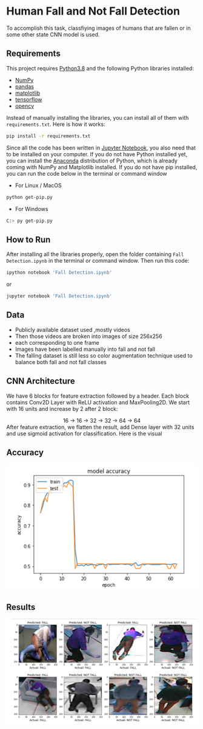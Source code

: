 # Human Fall and Not Fall Detection

To accomplish this task, classfiying images of humans that are fallen or in some other state CNN model is used.

## Requirements
This project requires [Python3.8](https://www.python.org/downloads/release/python-380/) and the following Python libraries installed:
- [NumPy](https://numpy.org/)
- [pandas](https://pandas.pydata.org/)
- [matplotlib](https://matplotlib.org/)
- [tensorflow](https://www.tensorflow.org/)
- [opencv](https://opencv.org/)

Instead of manually installing the libraries, you can install all of them with `requirements.txt`. Here is how it works:<br />
```bash
pip install -r requirements.txt
```
Since all the code has been written in [Jupyter Notebook](http://jupyter.org/install.html), you also need that to be installed on your computer.
If you do not have Python installed yet, you can install the [Anaconda](https://www.anaconda.com/download/) distribution of Python, which is already coming with NumPy and Matplotlib installed.
If you do not have pip installed, you can run the code below in the terminal or command window
- For Linux / MacOS
```bash
python get-pip.py
```
- For Windows
```bash
C:> py get-pip.py
```
## How to Run
After installing all the libraries properly, open the folder containing `Fall Detection.ipynb` in the terminal or command window. Then run this code:
```bash
ipython notebook 'Fall Detection.ipynb'
```  
or
```bash
jupyter notebook 'Fall Detection.ipynb'
```
## Data
- Publicly available dataset used ,mostly videos
- Then those videos are broken into images of size 256x256
- each corresponding to one frame
- Images have been labelled manually into fall and not fall
- The falling dataset is still less so color augmentation technique used to balance both fall and not fall classes

## CNN Architecture
We have 6 blocks for feature extraction followed by a header. Each block contains Conv2D Layer with ReLU activation and MaxPooling2D. We start with 16 units and increase by 2 after 2 block:
<div align='center'>16 -> 16 -> 32 -> 32 -> 64 -> 64 <br />
<div align='left'> After feature extraction, we flatten the result, add Dense layer with 32 units and use sigmoid activation for classification. Here is the visual 
  
## Accuracy
![image](accuracy.PNG) 

## Results
![image](results.PNG) 
